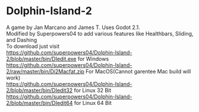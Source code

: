 # Dolphin-Island-2
A game by Jan Marcano and James T. Uses Godot 2.1. 
<br>Modified by Superpowers04 to add various features like Healthbars, Sliding, and Dashing<br>
To download just visit
<br>https://github.com/superpowers04/Dolphin-Island-2/blob/master/bin/DIedit.exe for Windows<br>
https://github.com/superpowers04/Dolphin-Island-2/raw/master/bin/Di2Macfat.zip For MacOS(Cannot garentee Mac build will work)<br>
https://github.com/superpowers04/Dolphin-Island-2/blob/master/bin/DIedit32 for Linux 32 Bit
https://github.com/superpowers04/Dolphin-Island-2/blob/master/bin/DIedit64 for Linux 64 Bit
